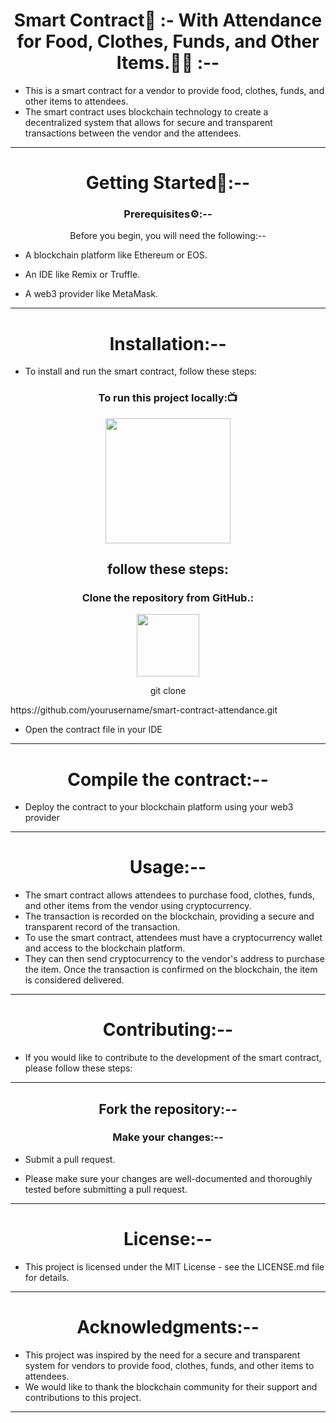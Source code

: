 <h1 align="center"> Smart Contract🧾 :- With Attendance for Food, Clothes, Funds, and Other Items.👋👋 :--</h1>

- This is a smart contract for a vendor to provide food, clothes, funds, and other items to attendees.
- The smart contract uses blockchain technology to create a decentralized system that allows for secure and transparent transactions between the vendor and the attendees.
<hr>
<h1 align="center">Getting Started🔧:--</h1>

<h3 align="center">Prerequisites⚙️:--</h3>

<p align="center">Before you begin, you will need the following:--</p>

- A blockchain platform like Ethereum or EOS.

- An IDE like Remix or Truffle.

- A web3 provider like MetaMask.
<hr>
<h1 align="center">Installation:--</h1>

- To install and run the smart contract, follow these steps:

<h3 align=" center" >To run this project locally:📺 </h3>
<div align="center" >
<img height="200" wedith="200" src="https://media1.giphy.com/media/dvsE3ncGE4g718CAqM/200.gif"></div>

 <h2 align="center"> follow these steps:</h2>

<h3 align="center"> Clone the repository from GitHub.:</h3>
<div align="center" >
<img height="100" wedith="100" src="https://cdn.dribbble.com/users/1144208/screenshots/2655434/week6---git-scared.gif"></div>

 <p align="center">git clone</p> https://github.com/yourusername/smart-contract-attendance.git

- Open the contract file in your IDE
<hr>
<h1 align="center">Compile the contract:--</h1>

- Deploy the contract to your blockchain platform using your web3 provider
<hr>
<h1 align="center">Usage:--</h1>

- The smart contract allows attendees to purchase food, clothes, funds, and other items from the vendor using cryptocurrency.
- The transaction is recorded on the blockchain, providing a secure and transparent record of the transaction.
- To use the smart contract, attendees must have a cryptocurrency wallet and access to the blockchain platform. 
- They can then send cryptocurrency to the vendor's address to purchase the item. Once the transaction is confirmed on the blockchain, the item is considered delivered.
<hr>
<h1 align="center">Contributing:--</h1>

- If you would like to contribute to the development of the smart contract, please follow these steps:
<hr>
<h2 align="center">Fork the repository:--</h2>

<h3 align="center">Make your changes:--</h3>

- Submit a pull request.

- Please make sure your changes are well-documented and thoroughly tested before submitting a pull request.
<hr>
<h1 align="center">License:--</h1>

- This project is licensed under the MIT License - see the LICENSE.md file for details.
<hr>
<h1 align="center">Acknowledgments:--</h1>

- This project was inspired by the need for a secure and transparent system for vendors to provide food, clothes, funds, and other items to attendees.
- We would like to thank the blockchain community for their support and contributions to this project.
<hr>
